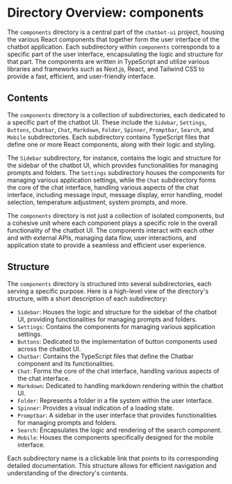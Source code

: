 
# Directory Overview: components

The `components` directory is a central part of the `chatbot-ui` project, housing the various React components that together form the user interface of the chatbot application. Each subdirectory within `components` corresponds to a specific part of the user interface, encapsulating the logic and structure for that part. The components are written in TypeScript and utilize various libraries and frameworks such as Next.js, React, and Tailwind CSS to provide a fast, efficient, and user-friendly interface.

## Contents

The `components` directory is a collection of subdirectories, each dedicated to a specific part of the chatbot UI. These include the `Sidebar`, `Settings`, `Buttons`, `Chatbar`, `Chat`, `Markdown`, `Folder`, `Spinner`, `Promptbar`, `Search`, and `Mobile` subdirectories. Each subdirectory contains TypeScript files that define one or more React components, along with their logic and styling.

The `Sidebar` subdirectory, for instance, contains the logic and structure for the sidebar of the chatbot UI, which provides functionalities for managing prompts and folders. The `Settings` subdirectory houses the components for managing various application settings, while the `Chat` subdirectory forms the core of the chat interface, handling various aspects of the chat interface, including message input, message display, error handling, model selection, temperature adjustment, system prompts, and more.

The `components` directory is not just a collection of isolated components, but a cohesive unit where each component plays a specific role in the overall functionality of the chatbot UI. The components interact with each other and with external APIs, managing data flow, user interactions, and application state to provide a seamless and efficient user experience.

## Structure

The `components` directory is structured into several subdirectories, each serving a specific purpose. Here is a high-level view of the directory's structure, with a short description of each subdirectory:

- `Sidebar`: Houses the logic and structure for the sidebar of the chatbot UI, providing functionalities for managing prompts and folders.
- `Settings`: Contains the components for managing various application settings.
- `Buttons`: Dedicated to the implementation of button components used across the chatbot UI.
- `Chatbar`: Contains the TypeScript files that define the Chatbar component and its functionalities.
- `Chat`: Forms the core of the chat interface, handling various aspects of the chat interface.
- `Markdown`: Dedicated to handling markdown rendering within the chatbot UI.
- `Folder`: Represents a folder in a file system within the user interface.
- `Spinner`: Provides a visual indication of a loading state.
- `Promptbar`: A sidebar in the user interface that provides functionalities for managing prompts and folders.
- `Search`: Encapsulates the logic and rendering of the search component.
- `Mobile`: Houses the components specifically designed for the mobile interface.

Each subdirectory name is a clickable link that points to its corresponding detailed documentation. This structure allows for efficient navigation and understanding of the directory's contents.
